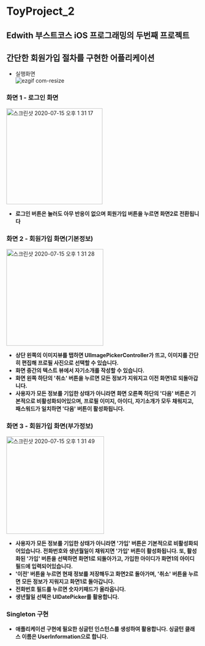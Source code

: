 # ToyProject_2
## Edwith 부스트코스 iOS 프로그래밍의 두번째 프로젝트
## 간단한 회원가입 절차를 구현한 어플리케이션
- 실행화면<br>
![ezgif com-resize](https://user-images.githubusercontent.com/60169777/87505116-08555380-c6a3-11ea-9c14-041f0972a30c.gif)
### 화면 1 - 로그인 화면
 <img width="251" alt="스크린샷 2020-07-15 오후 1 31 17" src="https://user-images.githubusercontent.com/60169777/87504861-7c432c00-c6a2-11ea-802f-fdad9ffd2cd4.png"><br>
- **로그인 버튼은 눌러도 아무 반응이 없으며 회원가입 버튼을 누르면 화면2로 전환됩니다**<br>
### 화면 2 - 회원가입 화면(기본정보)
 <img width="253" alt="스크린샷 2020-07-15 오후 1 31 28" src="https://user-images.githubusercontent.com/60169777/87504867-7e0cef80-c6a2-11ea-963f-ae4e8b6cebfc.png"><br>
- **상단 왼쪽의 이미지뷰를 탭하면 UIImagePickerController가 뜨고, 이미지를 간단히 편집해 프로필 사진으로 선택할 수 있습니다.**<br>
- **화면 중간의 텍스트 뷰에서 자기소개를 작성할 수 있습니다.**<br>
- **화면 왼쪽 하단의 '취소' 버튼을 누르면 모든 정보가 지워지고 이전 화면1로 되돌아갑니다.**<br>
- **사용자가 모든 정보를 기입한 상태가 아니라면 화면 오른쪽 하단의 '다음' 버튼은 기본적으로 비활성화되어있으며, 프로필 이미지, 아이디, 자기소개가 모두 채워지고, 패스워드가 일치하면 '다음' 버튼이 활성화됩니다.**<br>
### 화면 3 - 회원가입 화면(부가정보)
 <img width="255" alt="스크린샷 2020-07-15 오후 1 31 49" src="https://user-images.githubusercontent.com/60169777/87504869-7f3e1c80-c6a2-11ea-9259-05c9fe820a99.png"><br>
- **사용자가 모든 정보를 기입한 상태가 아니라면 '가입' 버튼은 기본적으로 비활성화되어있습니다. 전화번호와 생년월일이 채워지면 '가입' 버튼이 활성화됩니다. 또, 활성화된 '가입' 버튼을 선택하면 화면1로 되돌아가고, 가입한 아이디가 화면1의 아이디 필드에 입력되어있습니다.**<br>
- **'이전' 버튼을 누르면 현재 정보를 저장해두고 화면2로 돌아가며, '취소' 버튼을 누르면 모든 정보가 지워지고 화면1로 돌아갑니다.**<br>
- **전화번호 필드를 누르면 숫자키패드가 올라옵니다.**<br>
- **생년월일 선택은 UIDatePicker를 활용합니다.**<br>
### Singleton 구현
- **애플리케이션 구현에 필요한 싱글턴 인스턴스를 생성하여 활용합니다.
싱글턴 클래스 이름은 UserInformation으로 합니다.**<br>
